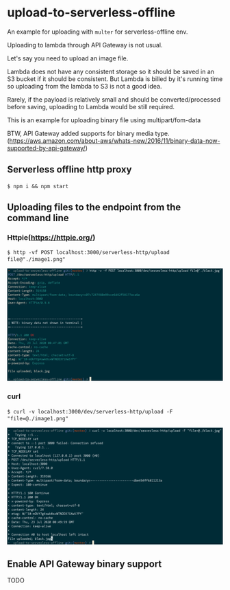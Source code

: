 # upload-to-serverless-offline
An example for uploading with `multer` for serverless-offline env.

Uploading to lambda through API Gateway is not usual.

Let's say you need to upload an image file.

Lambda does not have any consistent storage so it should be saved in an S3 bucket if it should be consistent.
But Lambda is billed by it's running time so uploading from the lambda to S3 is not a good idea.

Rarely, if the payload is relatively small and should be converted/processed before saving, uploading to Lambda would be still required.

This is an example for uploading binary file using multipart/fom-data

BTW, API Gateway added supports for binary media type. (https://aws.amazon.com/about-aws/whats-new/2016/11/binary-data-now-supported-by-api-gateway/)

## Serverless offline http proxy

```
$ npm i && npm start
```

## Uploading files to the endpoint from the command line

### Httpie(https://httpie.org/)

```
$ http -vf POST localhost:3000/serverless-http/upload file@"./image1.png"
```

![image1](https://raw.githubusercontent.com/kennyhyun/upload-to-serverless-offline/master/image1.png)

### curl

```
$ curl -v localhost:3000/dev/serverless-http/upload -F "file=@./image1.png"
```

![image1](https://raw.githubusercontent.com/kennyhyun/upload-to-serverless-offline/master/image2.png)

## Enable API Gateway binary support

TODO
